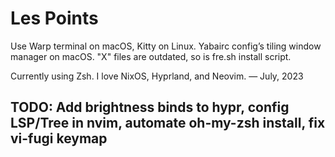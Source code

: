 # Les Points

Use Warp terminal on macOS, Kitty on Linux.
Yabairc config’s tiling window manager on macOS.
"X" files are outdated, so is fre.sh install script.

Currently using Zsh.
I love NixOS, Hyprland, and Neovim. — July, 2023

## TODO: Add brightness binds to hypr, config LSP/Tree in nvim, automate oh-my-zsh install, fix vi-fugi keymap

